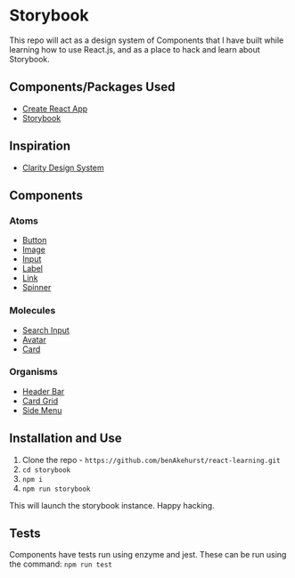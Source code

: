 # Storybook

This repo will act as a design system of Components that I have built while learning how to use React.js, and as a place to hack and learn about Storybook.

## Components/Packages Used

- [Create React App](https://github.com/facebook/create-react-app)
- [Storybook](https://storybook.js.org/docs/guides/guide-react/)

## Inspiration

- [Clarity Design System](https://clarity.design/storybook/core/?path=/docs/welcome-clarity--core)

## Components

### Atoms

- [Button](https://github.com/benAkehurst/react-learning/tree/master/storybook/src/Components/Atoms/Button)
- [Image](https://github.com/benAkehurst/react-learning/tree/master/storybook/src/Components/Atoms/Image)
- [Input](https://github.com/benAkehurst/react-learning/tree/master/storybook/src/Components/Atoms/Input)
- [Label](https://github.com/benAkehurst/react-learning/tree/master/storybook/src/Components/Atoms/Label)
- [Link](https://github.com/benAkehurst/react-learning/tree/master/storybook/src/Components/Atoms/Link)
- [Spinner](https://github.com/benAkehurst/react-learning/tree/master/storybook/src/Components/Atoms/Spinner)

### Molecules

- [Search Input](https://github.com/benAkehurst/react-learning/tree/master/storybook/src/Components/Molecules/SearchInput)
- [Avatar](https://github.com/benAkehurst/react-learning/tree/master/storybook/src/Components/Molecules/Avatar)
- [Card](https://github.com/benAkehurst/react-learning/tree/master/storybook/src/Components/Molecules/Card)

### Organisms

- [Header Bar](https://github.com/benAkehurst/react-learning/tree/master/storybook/src/Components/Organisms/Header)
- [Card Grid](https://github.com/benAkehurst/react-learning/tree/master/storybook/src/Components/Organisms/CardGrid)
- [Side Menu](https://github.com/benAkehurst/react-learning/tree/master/storybook/src/Components/Organisms/SideMenu)

## Installation and Use

1. Clone the repo - `https://github.com/benAkehurst/react-learning.git`
2. `cd storybook`
3. `npm i`
4. `npm run storybook`

This will launch the storybook instance. Happy hacking.

## Tests

Components have tests run using enzyme and jest. These can be run using the command:
`npm run test`

